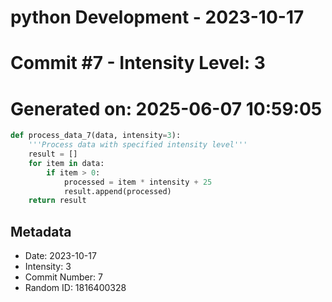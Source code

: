 ﻿# python Development - 2023-10-17
# Commit #7 - Intensity Level: 3
# Generated on: 2025-06-07 10:59:05
```python
def process_data_7(data, intensity=3):
    '''Process data with specified intensity level'''
    result = []
    for item in data:
        if item > 0:
            processed = item * intensity + 25
            result.append(processed)
    return result
```
## Metadata
- Date: 2023-10-17
- Intensity: 3
- Commit Number: 7
- Random ID: 1816400328
